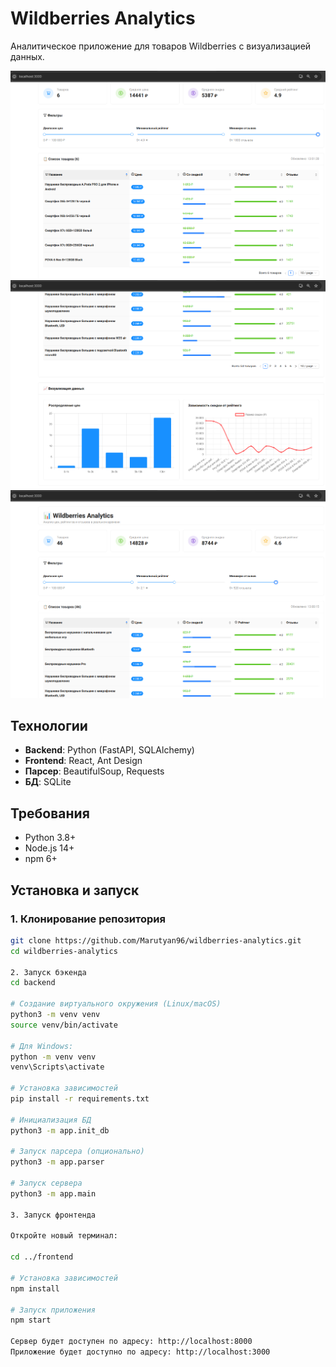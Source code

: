 # Wildberries Analytics

Аналитическое приложение для товаров Wildberries с визуализацией данных.

![Главная страница](screenshots/dashboard.png)
![Фильтры](screenshots/dashboard_2.png)
![Графики](screenshots/dashboard_3.png)

## Технологии

- **Backend**: Python (FastAPI, SQLAlchemy)
- **Frontend**: React, Ant Design
- **Парсер**: BeautifulSoup, Requests
- **БД**: SQLite

## Требования
- Python 3.8+
- Node.js 14+
- npm 6+

## Установка и запуск

### 1. Клонирование репозитория
```bash
git clone https://github.com/Marutyan96/wildberries-analytics.git
cd wildberries-analytics

2. Запуск бэкенда
cd backend

# Создание виртуального окружения (Linux/macOS)
python3 -m venv venv
source venv/bin/activate

# Для Windows:
python -m venv venv
venv\Scripts\activate

# Установка зависимостей
pip install -r requirements.txt

# Инициализация БД
python3 -m app.init_db

# Запуск парсера (опционально)
python3 -m app.parser

# Запуск сервера
python3 -m app.main

3. Запуск фронтенда

Откройте новый терминал:

cd ../frontend

# Установка зависимостей
npm install

# Запуск приложения
npm start

Сервер будет доступен по адресу: http://localhost:8000
Приложение будет доступно по адресу: http://localhost:3000

